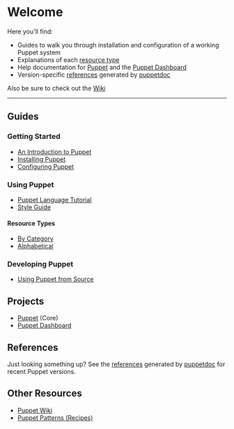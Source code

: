 Welcome
=======

Here you'll find:

* Guides to walk you through installation and configuration of a
  working Puppet system
* Explanations of each [resource type](/guides/types/)
* Help documentation for [Puppet](/projects/puppet/) and the [Puppet Dashboard](/projects/dashboard/)
* Version-specific [references](/references/) generated by
  [puppetdoc](/projects/puppet/puppetdoc.html)

Also be sure to check out the [Wiki](http://reductivelabs.com/trac/puppet/wiki)

* * *

Guides
------

### Getting Started

* [An Introduction to Puppet](/guides/introduction.html)
* [Installing Puppet](/guides/installation.html)
* [Configuring Puppet](/guides/configuring.html)

### Using Puppet

* [Puppet Language Tutorial](/guides/language_tutorial.html)
* [Style Guide](/guides/style.html)

#### Resource Types

* [By Category](/guides/types/)
* [Alphabetical](/guides/types/alphabetical_index.html)

### Developing Puppet

* [Using Puppet from Source](/guides/from_source.html)

Projects
--------

* [Puppet](/projects/puppet/) (Core)
* [Puppet Dashboard](/projects/dashboard/)

References
----------

Just looking something up?  See the [references](references/)
generated by [puppetdoc](/projects/puppet/puppetdoc.html) for
recent Puppet versions.

Other Resources
---------------

* [Puppet Wiki](http://reductivelabs.com/trac/puppet/wiki) 
* [Puppet Patterns (Recipes)](http://reductivelabs.com/trac/puppet/wiki/Recipes)
